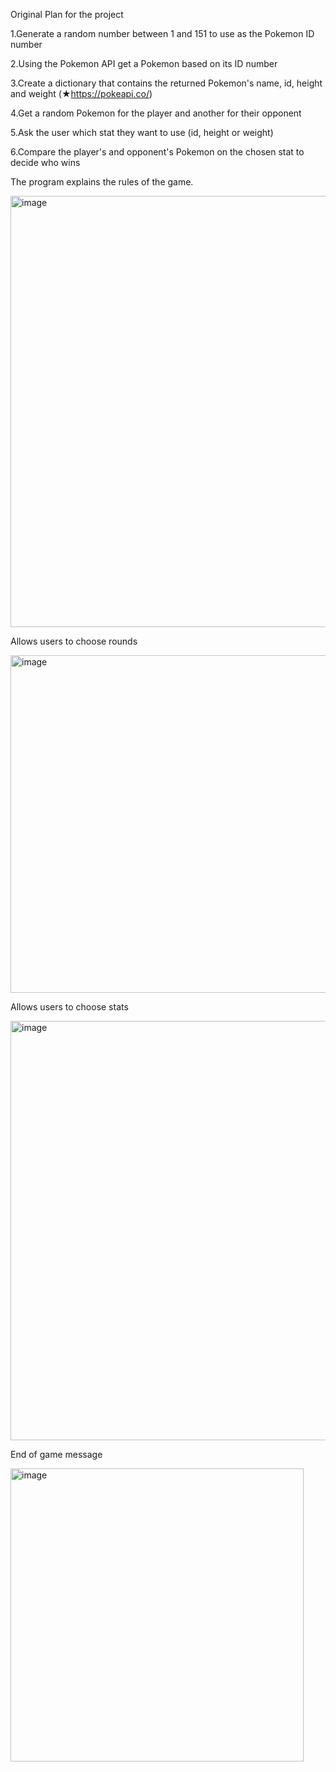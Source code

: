 Original Plan for the project

1.Generate a random number between 1 and 151 to use as the Pokemon ID number

2.Using the Pokemon API get a Pokemon based on its ID number

3.Create a dictionary that contains the returned Pokemon's name, id, height and weight (★https://pokeapi.co/​)

4.Get a random Pokemon for the player and another for their opponent

5.Ask the user which stat they want to use (id, height or weight) 

6.Compare the player's and opponent's Pokemon on the chosen stat to decide who wins

The program explains the rules of the game. 

<img width="690" alt="image" src="https://github.com/user-attachments/assets/d3d62509-938a-49c0-b9ae-d834b6e93bf2">

Allows users to choose rounds

<img width="540" alt="image" src="https://github.com/user-attachments/assets/3d8d7732-3252-4cd3-a0fd-3632dab43bc7">

Allows users to choose stats

<img width="671" alt="image" src="https://github.com/user-attachments/assets/85a35dc0-e07a-4f33-9e7e-c2ea71204e64">

End of game message

<img width="469" alt="image" src="https://github.com/user-attachments/assets/0d751965-7c86-4ce6-ba8a-cfed652e242e">











